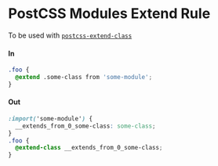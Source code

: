 # PostCSS Modules Extend Rule

To be used with [`postcss-extend-class`](../postcss-extend-class)

#### In

```css
.foo {
  @extend .some-class from 'some-module';
}
```

#### Out

```css
:import('some-module') {
  __extends_from_0_some-class: some-class;
}
.foo {
  @extend-class __extends_from_0_some-class;
}
```
